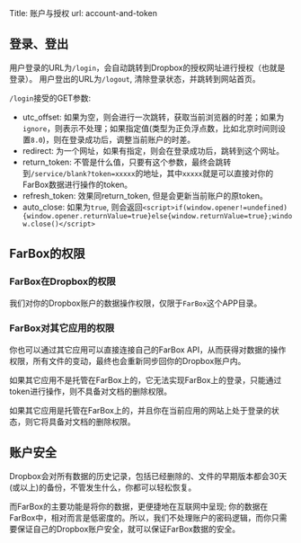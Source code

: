 Title: 账户与授权
url: account-and-token

## 登录、登出
用户登录的URL为`/login`，会自动跳转到Dropbox的授权网址进行授权（也就是登录）。
用户登出的URL为`/logout`,  清除登录状态，并跳转到网站首页。

`/login`接受的GET参数:

- utc_offset: 如果为空，则会进行一次跳转，获取当前浏览器的时差；如果为`ignore`，则表示不处理；如果指定值(类型为正负浮点数，比如北京时间则设置`8.0`)，则在登录成功后，调整当前账户的时差。
- redirect: 为一个网址，如果有指定，则会在登录成功后，跳转到这个网址。
- return_token: 不管是什么值，只要有这个参数，最终会跳转到`/service/blank?token=xxxxx`的地址，其中`xxxxx`就是可以直接对你的FarBox数据进行操作的token。
- refresh_token:  效果同return_token, 但是会更新当前账户的原token。
- auto_close: 如果为`true`,  则会返回`<script>if(window.opener!=undefined){window.opener.returnValue=true}else{window.returnValue=true};window.close()</script>`

 

## FarBox的权限

### FarBox在Dropbox的权限

我们对你的Dropbox账户的数据操作权限，仅限于`FarBox`这个APP目录。

### FarBox对其它应用的权限

你也可以通过其它应用可以直接连接自己的FarBox API，从而获得对数据的操作权限，所有文件的变动，最终也会重新同步回你的Dropbox账户内。

如果其它应用不是托管在FarBox上的，它无法实现FarBox上的登录，只能通过token进行操作，则不具备对文档的删除权限。

如果其它应用是托管在FarBox上的，并且你在当前应用的网站上处于登录的状态，则它将具备对文档的删除权限。


## 账户安全

Dropbox会对所有数据的历史记录，包括已经删除的、文件的早期版本都会30天(或以上)的备份，不管发生什么，你都可以轻松恢复。

而FarBox的主要功能是将你的数据，更便捷地在互联网中呈现; 你的数据在FarBox中，相对而言是低密度的。所以，我们不处理账户的密码逻辑，而你只需要保证自己的Dropbox账户安全，就可以保证FarBox数据的安全。

